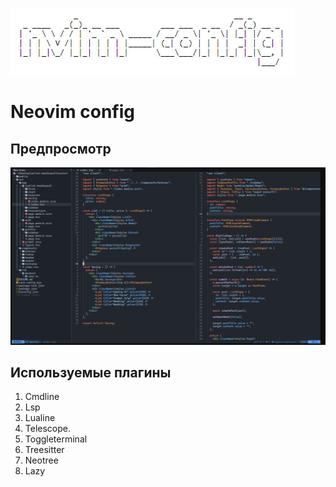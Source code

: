 ![logo](public/logo.jpg)

# Neovim config

## Предпросмотр

![preview](public/preview.jpg)

## Используемые плагины

1. Cmdline
2. Lsp
3. Lualine
4. Telescope.
5. Toggleterminal
6. Treesitter
7. Neotree
8. Lazy

